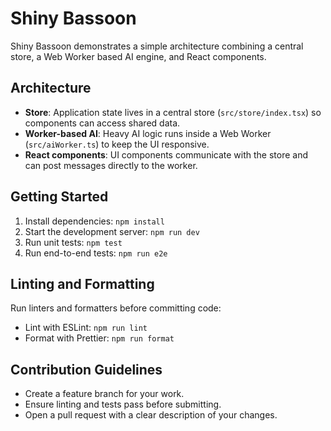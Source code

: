 # Shiny Bassoon

Shiny Bassoon demonstrates a simple architecture combining a central store, a Web Worker based AI engine, and React components.

## Architecture
- **Store**: Application state lives in a central store (`src/store/index.tsx`) so components can access shared data.
- **Worker-based AI**: Heavy AI logic runs inside a Web Worker (`src/aiWorker.ts`) to keep the UI responsive.
- **React components**: UI components communicate with the store and can post messages directly to the worker.

## Getting Started
1. Install dependencies: `npm install`
2. Start the development server: `npm run dev`
3. Run unit tests: `npm test`
4. Run end-to-end tests: `npm run e2e`

## Linting and Formatting
Run linters and formatters before committing code:
- Lint with ESLint: `npm run lint`
- Format with Prettier: `npm run format`

## Contribution Guidelines
- Create a feature branch for your work.
- Ensure linting and tests pass before submitting.
- Open a pull request with a clear description of your changes.

